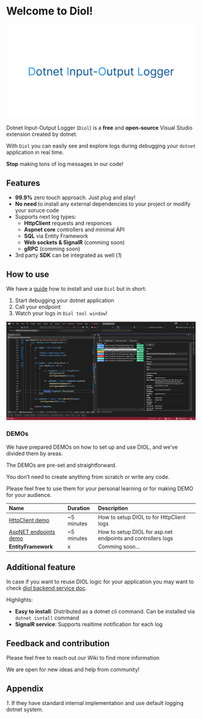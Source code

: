 # Welcome to Diol!

![diol-main-banner](/content/images/diol-main-banner.png)

Dotnet Input-Output Logger (`Diol`) is a **free** and **open-source** Visual Studio extension created by dotnet.

With `Diol` you can easily see and explore logs during debugging your `dotnet` application in real time.

**Stop** making tons of log messages in our code!

## Features

* **99.9%** zero touch approach. Just plug and play!
* **No need** to install any external dependencies to your project or modify your soruce code
* Supports next log types:
    * **HttpClient** requests and responces
    * **Aspnet core** controllers and minimal API
    * **SQL** via Entity Framework
    * **Web sockets & SignalR** (comming soon)
    * **gRPC** (comming soon)
* 3rd party **SDK** can be integrated as well (_1_)

## How to use

We have a [guide](https://github.com/Dotnet-IO-logger/core/wiki/1.-Getting-started-guide) how to install and use `Diol` but in short:

1. Start debugging your dotnet application
2. Call your endpoint
3. Watch your logs in `Diol tool window`!

![main](/content/screenshots/main.png)

### DEMOs

We have prepared DEMOs on how to set up and use DIOL, and we’ve divided them by areas.

The DEMOs are pre-set and straightforward.

You don’t need to create anything from scratch or write any code.

Please feel free to use them for your personal learning or for making DEMO for your audience.

| Name | Duration | Description |
| :--- | :--- | :--- |
| [HttpClient demo](https://github.com/Dotnet-IO-logger/Playground/tree/main/source/Diol.Demo/src/Example1HttpLoggingSample) | ~5 minutes | How to setup DIOL to for HttpClient logs |
| [AspNET endpoints demo](https://github.com/Dotnet-IO-logger/Playground/tree/main/source/Diol.Demo/src/Example2AspnetEndpointLoggingSample) | ~5 minutes | How to setup DIOL for asp.net endpoints and controllers logs |
| **EntityFramework** | x | Comming soon... |

## Additional feature

In case if you want to reuse DIOL logic for your application you may want to check [diol backend service doc](https://github.com/Dotnet-IO-logger/core/wiki/1.-Diol-backend-service).

Highlights:

* **Easy to install**: Distributed as a dotnet cli command. Can be installed via `dotnet isntall` command
* **SignalR service**: Supports realtime notification for each log

## Feedback and contribution

Please feel free to reach out our Wiki to find more information

We are open for new ideas and help from community!

## Appendix

_1_. If they have standard internal implementation and use default logging dotnet system.